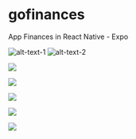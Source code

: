 # gofinances
App Finances in React Native - Expo 

![alt-text-1](<img src="https://github.com/marcosaureliodiasmoura/gofinances/blob/master/src/assets/gifs/1.gif" width="300" height="600"/>
 "title-1") ![alt-text-2](<img src="https://github.com/marcosaureliodiasmoura/gofinances/blob/master/src/assets/gifs/1.gif" width="300" height="600"/>
 "title-2")


![](https://github.com/marcosaureliodiasmoura/gofinances/blob/master/src/assets/gifs/1.gif)

![](https://github.com/marcosaureliodiasmoura/gofinances/blob/master/src/assets/gifs/2.gif)

![](https://github.com/marcosaureliodiasmoura/gofinances/blob/master/src/assets/gifs/3.gif)

![](https://github.com/marcosaureliodiasmoura/gofinances/blob/master/src/assets/gifs/4.gif)

![](https://github.com/marcosaureliodiasmoura/gofinances/blob/master/src/assets/gifs/5.gif)
